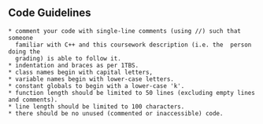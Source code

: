 ## Code Guidelines
    * comment your code with single-line comments (using //) such that someone 
      familiar with C++ and this coursework description (i.e. the  person doing the 
      grading) is able to follow it.
    * indentation and braces as per 1TBS.
    * class names begin with capital letters,
    * variable names begin with lower-case letters.
    * constant globals to begin with a lower-case 'k'.
    * function length should be limited to 50 lines (excluding empty lines and comments).
    * line length should be limited to 100 characters.
    * there should be no unused (commented or inaccessible) code.
